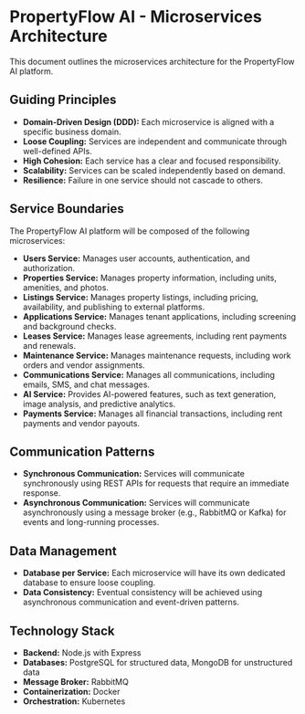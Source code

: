 # PropertyFlow AI - Microservices Architecture

This document outlines the microservices architecture for the PropertyFlow AI platform.

## Guiding Principles

- **Domain-Driven Design (DDD):** Each microservice is aligned with a specific business domain.
- **Loose Coupling:** Services are independent and communicate through well-defined APIs.
- **High Cohesion:** Each service has a clear and focused responsibility.
- **Scalability:** Services can be scaled independently based on demand.
- **Resilience:** Failure in one service should not cascade to others.

## Service Boundaries

The PropertyFlow AI platform will be composed of the following microservices:

- **Users Service:** Manages user accounts, authentication, and authorization.
- **Properties Service:** Manages property information, including units, amenities, and photos.
- **Listings Service:** Manages property listings, including pricing, availability, and publishing to external platforms.
- **Applications Service:** Manages tenant applications, including screening and background checks.
- **Leases Service:** Manages lease agreements, including rent payments and renewals.
- **Maintenance Service:** Manages maintenance requests, including work orders and vendor assignments.
- **Communications Service:** Manages all communications, including emails, SMS, and chat messages.
- **AI Service:** Provides AI-powered features, such as text generation, image analysis, and predictive analytics.
- **Payments Service:** Manages all financial transactions, including rent payments and vendor payouts.

## Communication Patterns

- **Synchronous Communication:** Services will communicate synchronously using REST APIs for requests that require an immediate response.
- **Asynchronous Communication:** Services will communicate asynchronously using a message broker (e.g., RabbitMQ or Kafka) for events and long-running processes.

## Data Management

- **Database per Service:** Each microservice will have its own dedicated database to ensure loose coupling.
- **Data Consistency:** Eventual consistency will be achieved using asynchronous communication and event-driven patterns.

## Technology Stack

- **Backend:** Node.js with Express
- **Databases:** PostgreSQL for structured data, MongoDB for unstructured data
- **Message Broker:** RabbitMQ
- **Containerization:** Docker
- **Orchestration:** Kubernetes

